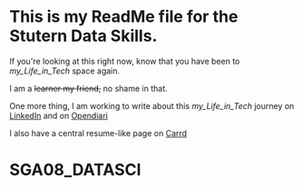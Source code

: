 # This is my ReadMe file for the Stutern Data Skills.

If you're looking at this right now, know that you have been to _my_Life_in_Tech_ space again.

I am a ~~learner my friend,~~ no shame in that.

One more thing, I am working to write about this _my_Life_in_Tech_ journey on [LinkedIn](https://www.linkedin.com/in/nndcharles) and on [Opendiari](https://www.opendiari.com/my_life_in_tech)

I also have a central resume-like page on [Carrd](https://ndcharles.carrd.co)
# SGA08_DATASCI
